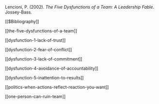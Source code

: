 Lencioni, P. (2002). _The Five Dysfunctions of a Team: A Leadership Fable_. Jossey-Bass.

[[$Bibliography]]

[[the-five-dysfunctions-of-a-team]]

[[dysfunction-1-lack-of-trust]]

[[dysfunction-2-fear-of-conflict]]

[[dysfunction-3-lack-of-commitment]]

[[dysfunction-4-avoidance-of-accountability]]

[[dysfunction-5-inattention-to-results]]

[[politics-when-actions-reflect-reaction-you-want]]

[[one-person-can-ruin-team]]



